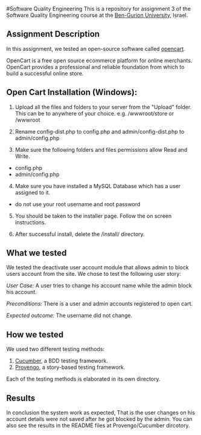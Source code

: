 #Software Quality Engineering
This is a repository for assignment 3 of the Software Quality Engineering course at the [Ben-Gurion University](https://in.bgu.ac.il/), Israel.

## Assignment Description
In this assignment, we tested an open-source software called [opencart](https://github.com/opencart/opencart).

OpenCart is a free open source ecommerce platform for online merchants. OpenCart provides a professional and reliable foundation from which to build a successful online store.
## Open Cart Installation (Windows):
1. Upload all the files and folders to your server from the "Upload" folder. This can be to anywhere of your choice. e.g. /wwwroot/store or /wwwroot

2. Rename config-dist.php to config.php and admin/config-dist.php to admin/config.php

3. Make sure the following folders and files permissions allow Read and Write.
- config.php
- admin/config.php
4. Make sure you have installed a MySQL Database which has a user assigned to it.
- do not use your root username and root password

5. You should be taken to the installer page. Follow the on screen instructions.

6. After successful install, delete the /install/ directory.

## What we tested

We tested the deactivate user account module that allows admin to block users account from the site. We chose to test the following user story:

*User Case:* A user tries to change his account name while the admin block his account. 

*Preconditions:* There is a user and admin accounts registered to open cart.

*Expected outcome:* The username did not change.

## How we tested
We used two different testing methods:
1. [Cucumber](https://cucumber.io/), a BDD testing framework.
2. [Provengo](https://provengo.tech/), a story-based testing framework.

Each of the testing methods is elaborated in its own directory. 

## Results
In conclusion the system work as expected, That is the user changes on his account details were not saved after he got blocked by the admin. You can also see the results in the README files at Provengo/Cucumber dircotory.
 

